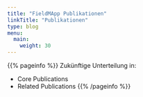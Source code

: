 ```yaml
---
title: "FieldMApp Publikationen"
linkTitle: "Publikationen"
type: blog
menu:
  main:
    weight: 30
---
```


{{% pageinfo %}}
Zukünftige Unterteilung in:
- Core Publications
- Related Publications
{{% /pageinfo %}}